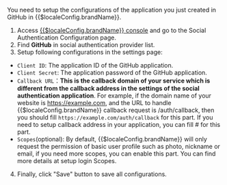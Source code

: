 <IntegrationDetailCard :title="`Setup Configurations of Github OAuth Application in ${$localeConfig.brandName}`">

You need to setup the configurations of the application you just created in GitHub in {{$localeConfig.brandName}}.

1. Access [{{$localeConfig.brandName}} console](https://console.approw.com) and go to the Social Authentication Configuration page.
2. Find **GitHub** in social authentication provider list.
3. Setup following configurations in the settings page:

- `Client ID`: The application ID of the GitHub application.
- `Client Secret`: The application password of the GitHub application.
- `Callback URL`：**This is the callback domain of your service which is different from the callback address in the settings of the social authentication application**. For example, if the domain name of your website is https://example.com, and the URL to handle {{$localeConfig.brandName}} callback request is /auth/callback, then you should fill  `https://example.com/auth/callback` for this part. If you need to setup callback address in your application, you can fill \# for this part.
- `Scopes`(optional): By default, {{$localeConfig.brandName}} will only request the permission of basic user profile such as photo, nickname or email, if you need more scopes, you can enable this part. You can find more details at setup login Scopes.
<!--- `Scopes`(optional): By default, {{$localeConfig.brandName}} will only request the permission of basic user profile such as photo, nickname or email, if you need more scopes, you can enable this part. You can find more details at [setup login Scopes](social-login-scopes.md#github).-->

4. Finally, click "Save" button to save all configurations.

</IntegrationDetailCard>

